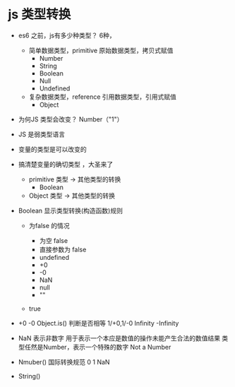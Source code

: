 # js 类型转换

- es6 之前，js有多少种类型？ 6种，
  - 简单数据类型，primitive 原始数据类型，拷贝式赋值
    - Number
    - String
    - Boolean
    - Null
    - Undefined
  - 复杂数据类型，reference 引用数据类型，引用式赋值
    - Object

- 为何JS 类型会改变？
  Number（"1"）

- JS 是弱类型语言
- 变量的类型是可以改变的
- 搞清楚变量的确切类型 ，大圣来了
  - primitive 类型 -> 其他类型的转换
    - Boolean
  - Object 类型 ->  其他类型的转换


- Boolean 显示类型转换(构造函数)规则
  - 为false 的情况
    - 为空 false
    - 直接参数为 false
    - undefined
    - +0
    - -0
    - NaN
    - null
    - ""

  - true

- +0 -0
  Object.is() 判断是否相等
  1/+0,1/-0 Infinity -Infinity
- NaN  表示非数字  用于表示一个本应是数值的操作未能产生合法的数值结果
  类型任然是Number，表示一个特殊的数字 Not a Number

- Nmuber() 国际转换规范 
  0 1 NaN 

- String()
